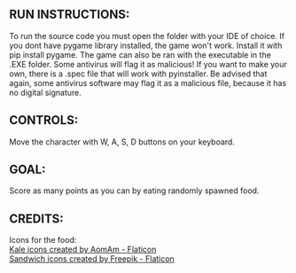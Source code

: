 RUN INSTRUCTIONS:
------------------------------------------------------------------------------------------------------------
To run the source code you must open the folder with your IDE of choice.
If you dont have pygame library installed, the game won't work. Install it with pip install pygame.
The game can also be ran with the executable in the .EXE folder. Some antivirus will flag it as malicious!
If you want to make your own, there is a .spec file that will work with pyinstaller. Be advised that again, 
some antivirus software may flag it as a malicious file, because it has no digital signature.

CONTROLS:
------------------------------------------------------------------------------------------------------------
Move the character with W, A, S, D buttons on your keyboard. 

GOAL:
------------------------------------------------------------------------------------------------------------
Score as many points as you can by eating randomly spawned food.

CREDITS:
------------------------------------------------------------------------------------------------------------
Icons for the food:
<br> 
<a href="https://www.flaticon.com/free-icons/kale" title="kale icons">Kale icons created by AomAm - Flaticon</a>
<br>
<a href="https://www.flaticon.com/free-icons/sandwich" title="sandwich icons">Sandwich icons created by Freepik - Flaticon</a>
